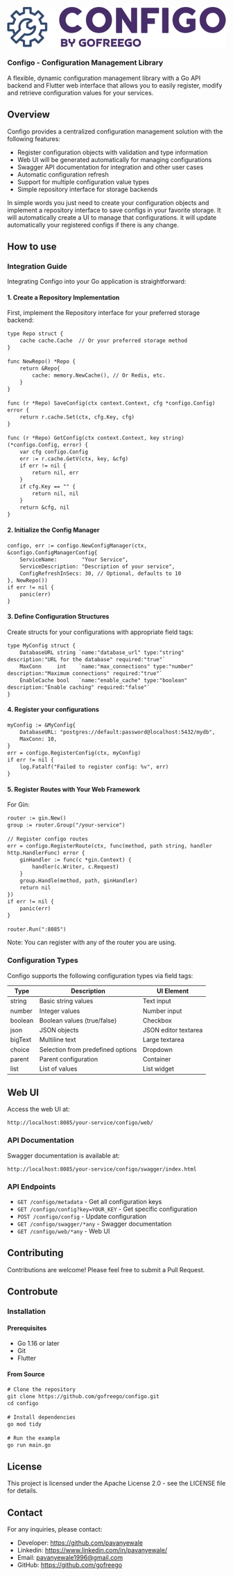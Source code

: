 
![Configo Logo](assets/logo-name.png)

### Configo - Configuration Management Library
A flexible, dynamic configuration management library with a Go API backend and Flutter web interface that allows you to easily register, modify and retrieve configuration values for your services.

## Overview
Configo provides a centralized configuration management solution with the following features:

* Register configuration objects with validation and type information
* Web UI will be generated automatically for managing configurations
* Swagger API documentation for integration and other user cases
* Automatic configuration refresh
* Support for multiple configuration value types
* Simple repository interface for storage backends

In simple words you just need to create your configuration objects and implement a repository interface to save configs in your favorite storage. It will automatically create a UI to manage that configurations. it will update automatically your registered configs if there is any change.

## How to use

### Integration Guide
Integrating Configo into your Go application is straightforward:

#### 1. Create a Repository Implementation
First, implement the Repository interface for your preferred storage backend:

```
type Repo struct {
    cache cache.Cache  // Or your preferred storage method
}

func NewRepo() *Repo {
    return &Repo{
        cache: memory.NewCache(), // Or Redis, etc.
    }
}

func (r *Repo) SaveConfig(ctx context.Context, cfg *configo.Config) error {
    return r.cache.Set(ctx, cfg.Key, cfg)
}

func (r *Repo) GetConfig(ctx context.Context, key string) (*configo.Config, error) {
    var cfg configo.Config
    err := r.cache.GetV(ctx, key, &cfg)
    if err != nil {
        return nil, err
    }
    if cfg.Key == "" {
        return nil, nil
    }
    return &cfg, nil
}
```

#### 2. Initialize the Config Manager

```
configo, err := configo.NewConfigManager(ctx, &configo.ConfigManagerConfig{
    ServiceName:        "Your Service",
    ServiceDescription: "Description of your service",
    ConfigRefreshInSecs: 30, // Optional, defaults to 10
}, NewRepo())
if err != nil {
    panic(err)
}
```

#### 3. Define Configuration Structures
Create structs for your configurations with appropriate field tags:

```
type MyConfig struct {
    DatabaseURL string `name:"database_url" type:"string" description:"URL for the database" required:"true"`
    MaxConn     int    `name:"max_connections" type:"number" description:"Maximum connections" required:"true"`
    EnableCache bool   `name:"enable_cache" type:"boolean" description:"Enable caching" required:"false"`
}

```
#### 4. Register your configurations

```
myConfig := &MyConfig{
    DatabaseURL: "postgres://default:password@localhost:5432/mydb",
    MaxConn: 10,
}
err = configo.RegisterConfig(ctx, myConfig)
if err != nil {
    log.Fatalf("Failed to register config: %v", err)
}
```

#### 5. Register Routes with Your Web Framework
For Gin:

```
router := gin.New()
group := router.Group("/your-service")

// Register configo routes
err = configo.RegisterRoute(ctx, func(method, path string, handler http.HandlerFunc) error {
    ginHandler := func(c *gin.Context) {
        handler(c.Writer, c.Request)
    }
    group.Handle(method, path, ginHandler)
    return nil
})
if err != nil {
    panic(err)
}

router.Run(":8085")
```

Note: You can register with any of the router you are using.

### Configuration Types
Configo supports the following configuration types via field tags:

| Type | Description | UI Element |
|------|-------------|------------|
| string | Basic string values | Text input |
| number | Integer values | Number input |
| boolean | Boolean values (true/false) | Checkbox |
| json | JSON objects | JSON editor textarea |
| bigText | Multiline text | Large textarea |
| choice | Selection from predefined options | Dropdown |
| parent | Parent configuration | Container |
| list | List of values | List widget |


## Web UI
Access the web UI at:
```
http://localhost:8085/your-service/configo/web/
```
### API Documentation
Swagger documentation is available at:

```
http://localhost:8085/your-service/configo/swagger/index.html
```

### API Endpoints
* `GET /configo/metadata` - Get all configuration keys
* `GET /configo/config?key=YOUR_KEY` - Get specific configuration
* `POST /configo/config` - Update configuration
* `GET /configo/swagger/*any` - Swagger documentation
* `GET /configo/web/*any` - Web UI


## Contributing
Contributions are welcome! Please feel free to submit a Pull Request.





## Controbute

### Installation
#### Prerequisites
* Go 1.16 or later
* Git
* Flutter
#### From Source
```
# Clone the repository
git clone https://github.com/gofreego/configo.git
cd configo

# Install dependencies
go mod tidy

# Run the example
go run main.go
```

## License
This project is licensed under the Apache License 2.0 - see the LICENSE file for details.

## Contact
For any inquiries, please contact:

* Developer: https://github.com/pavanyewale
* Linkedin: https://www.linkedin.com/in/pavanyewale/
* Email: pavanyewale1996@gmail.com
* GitHub: https://github.com/gofreego
